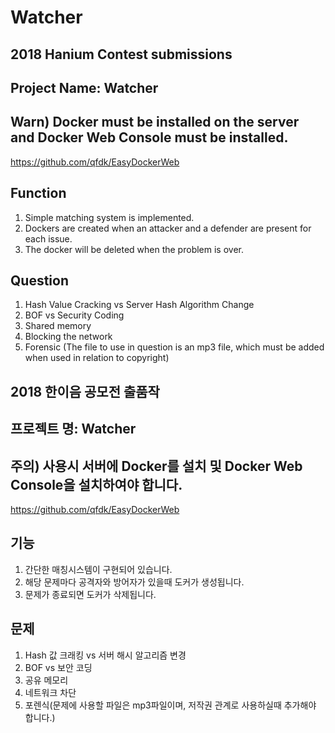 # Watcher
## 2018 Hanium Contest submissions
## Project Name: Watcher
## Warn) Docker must be installed on the server and Docker Web Console must be installed.
https://github.com/qfdk/EasyDockerWeb

Function
---
1. Simple matching system is implemented.
2. Dockers are created when an attacker and a defender are present for each issue.
3. The docker will be deleted when the problem is over.

Question
---
1. Hash Value Cracking vs Server Hash Algorithm Change
2. BOF vs Security Coding
3. Shared memory
4. Blocking the network
5. Forensic (The file to use in question is an mp3 file, which must be added when used in relation to copyright)

## 2018 한이음 공모전 출품작
## 프로젝트 명: Watcher
## 주의) 사용시 서버에 Docker를 설치 및 Docker Web Console을 설치하여야 합니다.
https://github.com/qfdk/EasyDockerWeb

기능
---
1. 간단한 매칭시스템이 구현되어 있습니다.
2. 해당 문제마다 공격자와 방어자가 있을때 도커가 생성됩니다.
3. 문제가 종료되면 도커가 삭제됩니다.

문제
---
1. Hash 값 크래킹 vs 서버 해시 알고리즘 변경
2. BOF vs 보안 코딩
3. 공유 메모리
4. 네트워크 차단
5. 포렌식(문제에 사용할 파일은 mp3파일이며, 저작권 관계로 사용하실때 추가해야 합니다.)
